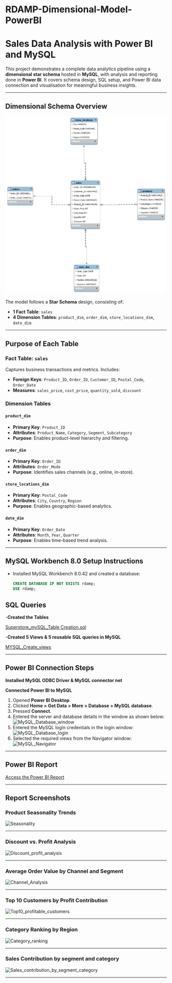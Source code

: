 # RDAMP-Dimensional-Model-PowerBI
#  Sales Data Analysis with Power BI and MySQL

This project demonstrates a complete data analytics pipeline using a **dimensional star schema** hosted in **MySQL**, with analysis and reporting done in **Power BI**. It covers schema design, SQL setup, and Power BI data connection and visualisation for meaningful business insights.

---

## Dimensional Schema Overview

![Dimensional Schema](Superstore_Schema.png)

The model follows a **Star Schema** design, consisting of:
- **1 Fact Table**: `sales`
- **4 Dimension Tables**: `product_dim`, `order_dim`, `store_locations_dim`, `date_dim`

---

## Purpose of Each Table

### Fact Table: `sales`
Captures business transactions and metrics. Includes:
- **Foreign Keys**: `Product_ID`, `Order_ID`, `Customer_ID`, `Postal_Code`, `Order_Date`
- **Measures**: `sales_price`, `cost_price`, `quantity_sold`, `discount`

### Dimension Tables

#### `product_dim`
- **Primary Key**: `Product_ID`
- **Attributes**: `Product_Name`, `Category`, `Segment`, `Subcategory`
- **Purpose**: Enables product-level hierarchy and filtering.

#### `order_dim`
- **Primary Key**: `Order_ID`
- **Attributes**: `Order_Mode`
- **Purpose**: Identifies sales channels (e.g., online, in-store).

#### `store_locations_dim`
- **Primary Key**: `Postal_Code`
- **Attributes**: `City`, `Country`, `Region`
- **Purpose**: Enables geographic-based analytics.

#### `date_dim`
- **Primary Key**: `Order_Date`
- **Attributes**: `Month`, `Year`, `Quarter`
- **Purpose**: Enables time-based trend analysis.

---

##  MySQL Workbench 8.0 Setup Instructions

- Installed MySQL Workbench 8.0.42 and created a database:
   ```sql
   CREATE DATABASE IF NOT EXISTS rdamp;
   USE rdamp;

##  SQL Queries 
 -**Created the Tables**
 
 [Superstore_mySQL_Table Creation.sql](https://github.com/vibvinit/RDAMP-Dimensional-Model-PowerBI-/blob/main/Superstore_mySQL_Table%20Creation.sql)

-**Created 5 Views & 5 reusable SQL queries in MySQL**

[MYSQL_Create_views](https://github.com/vibvinit/RDAMP-Dimensional-Model-PowerBI-/blob/main/Vineet_%20Superstore_MySQL_VIEWS.sql)

---

## Power BI Connection Steps
**Installed MySQL ODBC Driver & MySQL connector net**

 **Connected Power BI to MySQL**
1. Opened **Power BI Desktop**.
2. Clicked **Home > Get Data > More > Database > MySQL database**.
3. Pressed **Connect**.
4. Entered the server and database details in the window as shown below:  
   ![MySQL_Database_window](sqllogin_window.jpg)
5. Entered the MySQL login credentials in the login window:  
   ![MySQL_Database_login](Login_window.jpg)
6. Selected the required views from the Navigator window:  
   ![MySQL_Navigator](Navigator.jpg)

---
## Power BI Report 
[Access the Power BI Report](https://github.com/vibvinit/RDAMP-Dimensional-Model-PowerBI-/blob/main/Vineet_Khurana_RDAMP_TASK2.pbix)

---
## Report Screenshots

### Product Seasonality Trends

![Seasonality](Seasonality.jpg)

---

### Discount vs. Profit Analysis

![Discount_profit_analysis](Discount_Profit_Analysis.jpg)

---

### Average Order Value by Channel and Segment

![Channel_Analysis](Channel_Analysis.jpg)

---

### Top 10 Customers by Profit Contribution

![Top10_profitable_customers](Top_10_Profitable_Customer.jpg)

---

### Category Ranking by Region

![Category_ranking](Category_Ranking_by_Region.jpg)

---

### Sales Contribution by segment and category

![Sales_contribution_by_segment_category](Sales_Contribution_by_segment.jpg)

---


